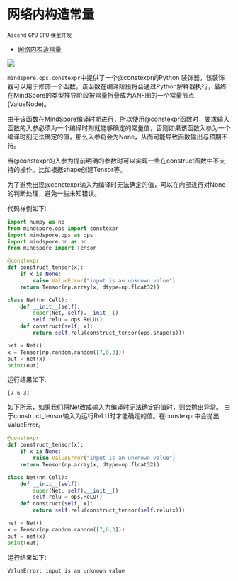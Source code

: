 # 网络内构造常量

`Ascend` `GPU` `CPU` `模型开发`

<!-- TOC -->

- [网络内构造常量](#网络内构造常量)

<!-- /TOC -->
<a href="https://gitee.com/mindspore/docs/blob/r1.5/docs/mindspore/programming_guide/source_zh_cn/constexpr.md" target="_blank"><img src="https://gitee.com/mindspore/docs/raw/r1.5/resource/_static/logo_source.png"></a>

`mindspore.ops.constexpr`中提供了一个@constexpr的Python 装饰器，该装饰器可以用于修饰一个函数，该函数在编译阶段将会通过Python解释器执行，最终在MindSpore的类型推导阶段被常量折叠成为ANF图的一个常量节点(ValueNode)。

由于该函数在MindSpore编译时期进行，所以使用@constexpr函数时，要求输入函数的入参必须为一个编译时刻就能够确定的常量值，否则如果该函数入参为一个编译时刻无法确定的值，那么入参将会为None，从而可能导致函数输出与预期不符。

当@constexpr的入参为提前明确的参数时可以实现一些在construct函数中不支持的操作。比如根据shape创建Tensor等。

为了避免出现@constexpr输入为编译时无法确定的值，可以在内部进行对None的判断处理，避免一些未知错误。

代码样例如下:

```python
import numpy as np
from mindspore.ops import constexpr
import mindspore.ops as ops
import mindspore.nn as nn
from mindspore import Tensor

@constexpr
def construct_tensor(x):
    if x is None:
        raise ValueError("input is an unknown value")
    return Tensor(np.array(x, dtype=np.float32))

class Net(nn.Cell):
    def __init__(self):
        super(Net, self).__init__()
        self.relu = ops.ReLU()
    def construct(self, x):
        return self.relu(construct_tensor(ops.shape(x)))

net = Net()
x = Tensor(np.random.random([7,6,3]))
out = net(x)
print(out)
```

运行结果如下:

```text
[7 6 3]
```

如下所示，如果我们将Net改成输入为编译时无法确定的值时，则会抛出异常。 由于construct_tensor输入为运行ReLU时才能确定的值。在constexpr中会抛出ValueError。

```python
@constexpr
def construct_tensor(x):
    if x is None:
        raise ValueError("input is an unknown value")
    return Tensor(np.array(x, dtype=np.float32))

class Net(nn.Cell):
    def __init__(self):
        super(Net, self).__init__()
        self.relu = ops.ReLU()
    def construct(self, x):
        return self.relu(construct_tensor(self.relu(x)))

net = Net()
x = Tensor(np.random.random([7,6,3]))
out = net(x)
print(out)
```

运行结果如下:

```text
ValueError: input is an unknown value
```
